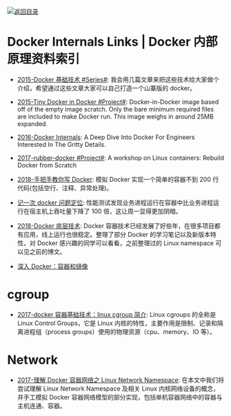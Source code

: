 [![返回目录](https://user-images.githubusercontent.com/5803001/38079637-ff0abcf0-3371-11e8-9b76-ad651620afc7.jpg)](https://github.com/wxyyxc1992/Awesome-Links)

# Docker Internals Links | Docker 内部原理资料索引

- [2015-Docker 基础技术 #Series#](https://coolshell.cn/articles/17010.html): 我会用几篇文章来把这些技术给大家做个介绍，希望通过这些文章大家可以自己打造一个山寨版的 docker。

- [2015-Tiny Docker in Docker #Project#](https://github.com/rancher/docker-from-scratch): Docker-in-Docker image based off of the empty image scratch. Only the bare minimum required files are included to make Docker run. This image weighs in around 25MB expanded.

- [2016-Docker Internals](http://docker-saigon.github.io/post/Docker-Internals/): A Deep Dive Into Docker For Engineers Interested In The Gritty Details.

* [2017-rubber-docker #Project#](https://github.com/Fewbytes/rubber-docker): A workshop on Linux containers: Rebuild Docker from Scratch

- [2018-手把手教你写 Docker](https://parg.co/UvM): 模拟 Docker 实现一个简单的容器不到 200 行代码(包括空行、注释、异常处理)。

- [记一次 docker 问题定位](https://parg.co/lIW): 性能测试发现业务进程运行在容器中比业务进程运行在宿主机上吞吐量下降了 100 倍，这让周一显得更加阴暗。

- [2018-Docker 底层技术](https://www.jianshu.com/p/7a1ce51a0eba): Docker 容器技术已经发展了好些年，在很多项目都有应用，线上运行也很稳定。整理了部分 Docker 的学习笔记以及新版本特性，对 Docker 感兴趣的同学可以看看，之前整理过的 Linux namespace 可以见之前的博文。

* [深入 Docker：容器和镜像](http://segmentfault.com/a/1190000002766882)

# cgroup

- [2017-docker 容器基础技术：linux cgroup 简介](http://cizixs.com/2017/08/25/linux-cgroup): Linux cgroups 的全称是 Linux Control Groups，它是 Linux 内核的特性，主要作用是限制、记录和隔离进程组（process groups）使用的物理资源（cpu、memory、IO 等）。

# Network

- [2017-理解 Docker 容器网络之 Linux Network Namespace](https://blog.csdn.net/xuguokun1986/article/details/54411394): 在本文中我们将尝试理解 Linux Network Namespace 及相关 Linux 内核网络设备的概念，并手工模拟 Docker 容器网络模型的部分实现，包括单机容器网络中的容器与主机连通、容器。

